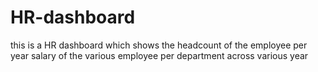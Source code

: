# HR-dashboard
this is a HR dashboard which shows the headcount of the employee per year
salary of the various employee per department across various year
